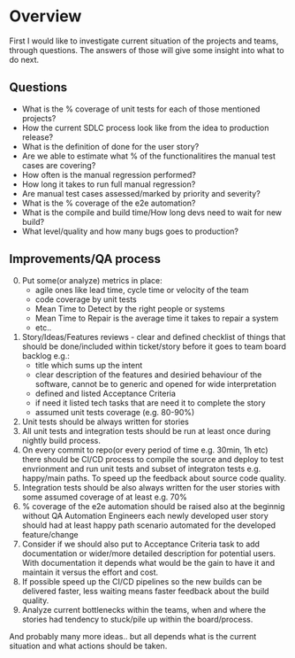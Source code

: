 # Overview
First I would like to investigate current situation of the projects and teams, through questions. The answers of those will give some insight into what to do next.

## Questions
* What is the % coverage of unit tests for each of those mentioned projects?
* How the current SDLC process look like from the idea to production release?
* What is the definition of done for the user story?
* Are we able to estimate what % of the functionalitires the manual test cases are covering? 
* How often is the manual regression performed?
* How long it takes to run full manual regression?
* Are manual test cases assessed/marked by priority and severity?
* What is the % coverage of the e2e automation?
* What is the compile and build time/How long devs need to wait for new build?
* What level/quality and how many bugs goes to production?

## Improvements/QA process
0. Put some(or analyze) metrics in place:
    - agile ones like lead time, cycle time or velocity of the team
    - code coverage by unit tests
    - Mean Time to Detect by the right people or systems
    - Mean Time to Repair is the average time it takes to repair a system
    - etc..
1. Story/Ideas/Features reviews - clear and defined checklist of things that should be done/included within ticket/story before it goes to team board backlog e.g.:
    - title which sums up the intent
    - clear description of the features and desiried behaviour of the software, cannot be to generic and opened for wide interpretation
    - defined and listed Acceptance Criteria
    - if need it listed tech tasks that are need it to complete the story
    - assumed unit tests coverage (e.g. 80-90%)
2. Unit tests should be always written for stories
3. All unit tests and integration tests should be run at least once during nightly build process.
4. On every commit to repo(or every period of time e.g. 30min, 1h etc) there should be CI/CD process to compile the source and deploy to test envrionment and run unit tests and subset of integraton tests e.g. happy/main paths. To speed up the feedback about source code quality.
5. Integration tests should be also always written for the user stories with some assumed coverage of at least e.g. 70%
6. % coverage of the e2e automation should be raised also at the beginnig without QA Automation Engineers each newly developed user story should had at least happy path scenario automated for the developed feature/change
7. Consider if we should also put to Acceptance Criteria task to add documentation or wider/more detailed description for potential users. With documentation it depends what would be the gain to have it and maintain it versus the effort and cost.
8. If possible speed up the CI/CD pipelines so the new builds can be delivered faster, less waiting means faster feedback about the build quality.
9. Analyze current bottlenecks within the teams, when and where the stories had tendency to stuck/pile up within the board/process.

And probably many more ideas.. but all depends what is the current situation and what actions should be taken.
